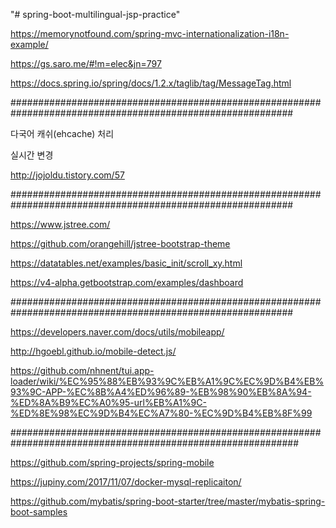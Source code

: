 "# spring-boot-multilingual-jsp-practice" 

https://memorynotfound.com/spring-mvc-internationalization-i18n-example/

https://gs.saro.me/#!m=elec&jn=797

https://docs.spring.io/spring/docs/1.2.x/taglib/tag/MessageTag.html


###########################################################################################################

다국어 캐쉬(ehcache) 처리

실시간 변경

http://jojoldu.tistory.com/57


###########################################################################################################


https://www.jstree.com/


https://github.com/orangehill/jstree-bootstrap-theme


https://datatables.net/examples/basic_init/scroll_xy.html


https://v4-alpha.getbootstrap.com/examples/dashboard


###########################################################################################################


https://developers.naver.com/docs/utils/mobileapp/


http://hgoebl.github.io/mobile-detect.js/


https://github.com/nhnent/tui.app-loader/wiki/%EC%95%88%EB%93%9C%EB%A1%9C%EC%9D%B4%EB%93%9C-APP-%EC%8B%A4%ED%96%89-%EB%98%90%EB%8A%94-%ED%8A%B9%EC%A0%95-url%EB%A1%9C-%ED%8E%98%EC%9D%B4%EC%A7%80-%EC%9D%B4%EB%8F%99


############################################################################################################



https://github.com/spring-projects/spring-mobile


https://jupiny.com/2017/11/07/docker-mysql-replicaiton/


https://github.com/mybatis/spring-boot-starter/tree/master/mybatis-spring-boot-samples




